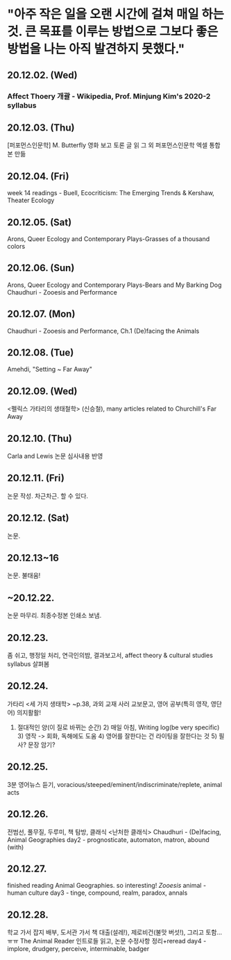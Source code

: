 # "아주 작은 일을 오랜 시간에 걸쳐 매일 하는 것. 큰 목표를 이루는 방법으로 그보다 좋은 방법을 나는 아직 발견하지 못했다."

## 20.12.02. (Wed)
### Affect Thoery 개괄 - Wikipedia, Prof. Minjung Kim's 2020-2 syllabus 
## 20.12.03. (Thu)
[퍼포먼스인문학] M. Butterfly 영화 보고 토론 글 읽
그 외 퍼포먼스인문학 엑셀 통합본 만듦
## 20.12.04. (Fri)
week 14 readings - Buell, Ecocriticism: The Emerging Trends & Kershaw, Theater Ecology
## 20.12.05. (Sat)
Arons, Queer Ecology and Contemporary Plays-Grasses of a thousand colors 
## 20.12.06. (Sun)
Arons, Queer Ecology and Contemporary Plays-Bears and My Barking Dog
Chaudhuri - Zooesis and Performance 
## 20.12.07. (Mon)
Chaudhuri - Zooesis and Performance, Ch.1 (De)facing the Animals
## 20.12.08. (Tue)
Amehdi, "Setting ~ Far Away"
## 20.12.09. (Wed)
<펠릭스 가타리의 생태철학> (신승철), many articles related to Churchill's Far Away 
## 20.12.10. (Thu)
Carla and Lewis 논문 심사내용 반영
## 20.12.11. (Fri)
논문 작성. 차근차근. 할 수 있다. 
## 20.12.12. (Sat)
논문.
## 20.12.13~16 
논문. 불태움!
## ~20.12.22. 
논문 마무리. 최종수정본 인쇄소 보냄.
## 20.12.23. 
좀 쉬고, 행정일 처리, 연극인의밤, 결과보고서, affect theory & cultural studies syllabus 살펴봄
## 20.12.24.
가타리 <세 가지 생태학> ~p.38, 과외 교재 사러 교보문고, 영어 공부(특히 영작, 영단어) 의지활활!
1) 절대적인 양(이 질로 바뀌는 순간) 2) 매일 아침, Writing log(be very specific) 3) 영작 -> 회화, 독해에도 도움 4) 영어를 잘한다는 건 라이팅을 잘한다는 것 5) 필사? 문장 암기?
## 20.12.25.
3분 영어뉴스 듣기, voracious/steeped/eminent/indiscriminate/replete, animal acts 
## 20.12.26.
전범선, 풀무질, 두루미, 책 탐방, 클래식 <난처한 클래식>
Chaudhuri - (De)facing, Animal Geographies 
day2 - prognosticate, automaton, matron, abound (with)
## 20.12.27. 
finished reading Animal Geographies. so interesting! *Zooesis* animal - human culture
day3 - tinge, compound, realm, paradox, annals 
## 20.12.28.
학교 가서 잡지 배부, 도서관 가서 책 대출(설레!), 제로비건(불맛 버섯!), 그리고 토함...ㅠㅠ
The Animal Reader 인트로들 읽고, 논문 수정사항 정리+reread
day4 - implore, drudgery, perceive, interminable, badger 

